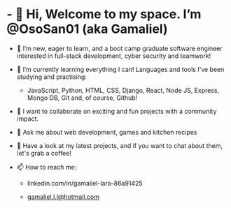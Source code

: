 # - 👋 Hi, Welcome to my space.  I’m @OsoSan01 (aka Gamaliel)
  
- 👀 I’m new, eager to learn, and a boot camp graduate software engineer interested in full-stack development, cyber security and teamwork!

- 🌱 I’m currently learning everything I can! Languages and tools I've been studying and practising:
  
  - JavaScript, Python, HTML, CSS, Django, React, Node JS, Express, Mongo DB, Git and, of course, Github!


- 💞️ I want to collaborate on exciting and fun projects with a community impact.
  
- 💬 Ask me about  web development, games and kitchen recipes

- 🤝 Have a look at my latest projects, and if you want to chat about them, let's grab a coffee!

- 📫 How to reach me:
  
  - linkedin.com/in/gamaliel-lara-86a91425
  
  - gamaliel.l.l@hotmail.com


<!---
OsoSan01/OsoSan01 is a ✨ special ✨ repository because its `README.md` (this file) appears on your GitHub profile.
You can click the Preview link to take a look at your changes.
--->
